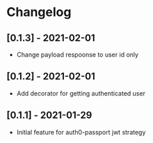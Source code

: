 # Changelog

## [0.1.3] - 2021-02-01
- Change payload respoonse to user id only

## [0.1.2] - 2021-02-01
- Add decorator for getting authenticated user

## [0.1.1] - 2021-01-29
- Initial feature for auth0-passport jwt strategy
